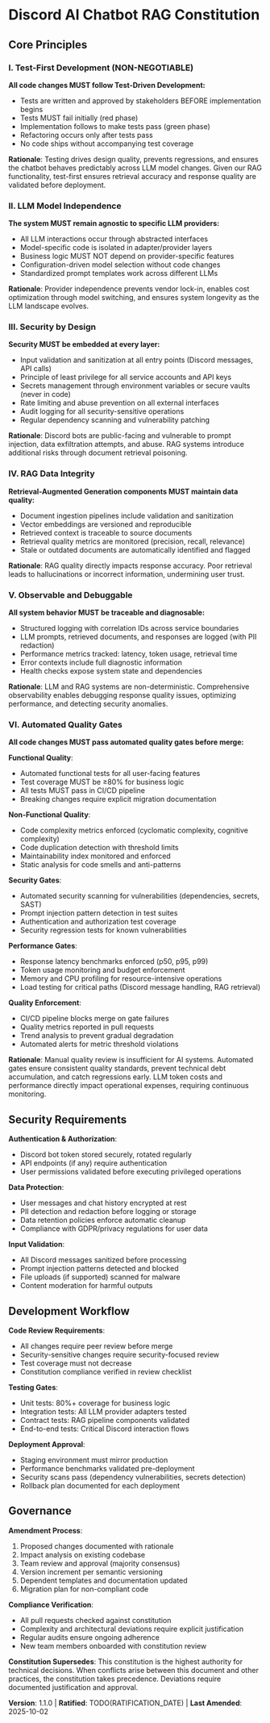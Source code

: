 <!--
Sync Impact Report:
Version: 1.0.0 → 1.1.0
Added automated quality gates principle to constitution

Modified principles:
- None (existing principles unchanged)

Added sections:
- VI. Automated Quality Gates (new principle)

Removed sections:
- None

Templates updated:
✅ .specify/templates/plan-template.md - Constitution Check section updated with VI. Automated Quality Gates
✅ .specify/templates/spec-template.md - Already aligned with principle-driven requirements
✅ .specify/templates/tasks-template.md - Task categorization supports quality gate automation
✅ .claude/commands/*.md - Generic guidance maintained, no agent-specific changes needed

Follow-up TODOs:
- RATIFICATION_DATE needs to be set when constitution is formally adopted (currently marked as TODO)
-->

# Discord AI Chatbot RAG Constitution

## Core Principles

### I. Test-First Development (NON-NEGOTIABLE)

**All code changes MUST follow Test-Driven Development:**
- Tests are written and approved by stakeholders BEFORE implementation begins
- Tests MUST fail initially (red phase)
- Implementation follows to make tests pass (green phase)
- Refactoring occurs only after tests pass
- No code ships without accompanying test coverage

**Rationale**: Testing drives design quality, prevents regressions, and ensures the chatbot behaves predictably across LLM model changes. Given our RAG functionality, test-first ensures retrieval accuracy and response quality are validated before deployment.

### II. LLM Model Independence

**The system MUST remain agnostic to specific LLM providers:**
- All LLM interactions occur through abstracted interfaces
- Model-specific code is isolated in adapter/provider layers
- Business logic MUST NOT depend on provider-specific features
- Configuration-driven model selection without code changes
- Standardized prompt templates work across different LLMs

**Rationale**: Provider independence prevents vendor lock-in, enables cost optimization through model switching, and ensures system longevity as the LLM landscape evolves.

### III. Security by Design

**Security MUST be embedded at every layer:**
- Input validation and sanitization at all entry points (Discord messages, API calls)
- Principle of least privilege for all service accounts and API keys
- Secrets management through environment variables or secure vaults (never in code)
- Rate limiting and abuse prevention on all external interfaces
- Audit logging for all security-sensitive operations
- Regular dependency scanning and vulnerability patching

**Rationale**: Discord bots are public-facing and vulnerable to prompt injection, data exfiltration attempts, and abuse. RAG systems introduce additional risks through document retrieval poisoning.

### IV. RAG Data Integrity

**Retrieval-Augmented Generation components MUST maintain data quality:**
- Document ingestion pipelines include validation and sanitization
- Vector embeddings are versioned and reproducible
- Retrieved context is traceable to source documents
- Retrieval quality metrics are monitored (precision, recall, relevance)
- Stale or outdated documents are automatically identified and flagged

**Rationale**: RAG quality directly impacts response accuracy. Poor retrieval leads to hallucinations or incorrect information, undermining user trust.

### V. Observable and Debuggable

**All system behavior MUST be traceable and diagnosable:**
- Structured logging with correlation IDs across service boundaries
- LLM prompts, retrieved documents, and responses are logged (with PII redaction)
- Performance metrics tracked: latency, token usage, retrieval time
- Error contexts include full diagnostic information
- Health checks expose system state and dependencies

**Rationale**: LLM and RAG systems are non-deterministic. Comprehensive observability enables debugging response quality issues, optimizing performance, and detecting security anomalies.

### VI. Automated Quality Gates

**All code changes MUST pass automated quality gates before merge:**

**Functional Quality**:
- Automated functional tests for all user-facing features
- Test coverage MUST be ≥80% for business logic
- All tests MUST pass in CI/CD pipeline
- Breaking changes require explicit migration documentation

**Non-Functional Quality**:
- Code complexity metrics enforced (cyclomatic complexity, cognitive complexity)
- Code duplication detection with threshold limits
- Maintainability index monitored and enforced
- Static analysis for code smells and anti-patterns

**Security Gates**:
- Automated security scanning for vulnerabilities (dependencies, secrets, SAST)
- Prompt injection pattern detection in test suites
- Authentication and authorization test coverage
- Security regression tests for known vulnerabilities

**Performance Gates**:
- Response latency benchmarks enforced (p50, p95, p99)
- Token usage monitoring and budget enforcement
- Memory and CPU profiling for resource-intensive operations
- Load testing for critical paths (Discord message handling, RAG retrieval)

**Quality Enforcement**:
- CI/CD pipeline blocks merge on gate failures
- Quality metrics reported in pull requests
- Trend analysis to prevent gradual degradation
- Automated alerts for metric threshold violations

**Rationale**: Manual quality review is insufficient for AI systems. Automated gates ensure consistent quality standards, prevent technical debt accumulation, and catch regressions early. LLM token costs and performance directly impact operational expenses, requiring continuous monitoring.

## Security Requirements

**Authentication & Authorization**:
- Discord bot token stored securely, rotated regularly
- API endpoints (if any) require authentication
- User permissions validated before executing privileged operations

**Data Protection**:
- User messages and chat history encrypted at rest
- PII detection and redaction before logging or storage
- Data retention policies enforce automatic cleanup
- Compliance with GDPR/privacy regulations for user data

**Input Validation**:
- All Discord messages sanitized before processing
- Prompt injection patterns detected and blocked
- File uploads (if supported) scanned for malware
- Content moderation for harmful outputs

## Development Workflow

**Code Review Requirements**:
- All changes require peer review before merge
- Security-sensitive changes require security-focused review
- Test coverage must not decrease
- Constitution compliance verified in review checklist

**Testing Gates**:
- Unit tests: 80%+ coverage for business logic
- Integration tests: All LLM provider adapters tested
- Contract tests: RAG pipeline components validated
- End-to-end tests: Critical Discord interaction flows

**Deployment Approval**:
- Staging environment must mirror production
- Performance benchmarks validated pre-deployment
- Security scans pass (dependency vulnerabilities, secrets detection)
- Rollback plan documented for each deployment

## Governance

**Amendment Process**:
1. Proposed changes documented with rationale
2. Impact analysis on existing codebase
3. Team review and approval (majority consensus)
4. Version increment per semantic versioning
5. Dependent templates and documentation updated
6. Migration plan for non-compliant code

**Compliance Verification**:
- All pull requests checked against constitution
- Complexity and architectural deviations require explicit justification
- Regular audits ensure ongoing adherence
- New team members onboarded with constitution review

**Constitution Supersedes**:
This constitution is the highest authority for technical decisions. When conflicts arise between this document and other practices, the constitution takes precedence. Deviations require documented justification and approval.

**Version**: 1.1.0 | **Ratified**: TODO(RATIFICATION_DATE) | **Last Amended**: 2025-10-02
